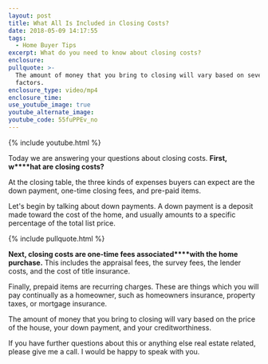 ```yaml
---
layout: post
title: What All Is Included in Closing Costs?
date: 2018-05-09 14:17:55
tags:
  - Home Buyer Tips
excerpt: What do you need to know about closing costs?
enclosure:
pullquote: >-
  The amount of money that you bring to closing will vary based on several
  factors.
enclosure_type: video/mp4
enclosure_time:
use_youtube_image: true
youtube_alternate_image:
youtube_code: 55fuPPEv_no
---
```


{% include youtube.html %}

Today we are answering your questions about closing costs. **First, w****hat are closing costs?**

At the closing table, the three kinds of expenses buyers can expect are the down payment, one-time closing fees, and pre-paid items.&nbsp;

Let's begin by talking about down payments. A down payment is a deposit made toward the cost of the home, and usually amounts to a specific percentage of the total list price.

{% include pullquote.html %}

**Next, closing costs are one-time fees associated****with the home purchase.** This includes the appraisal fees, the survey fees, the lender costs, and the cost of title insurance.

Finally, prepaid items are recurring charges. These are things which you will pay continually as a homeowner, such as homeowners insurance, property taxes, or mortgage insurance.

The amount of money that you bring to closing will vary based on the price of the house, your down payment, and your creditworthiness.

If you have further questions about this or anything else real estate related, please give me a call. I would be happy to speak with you.